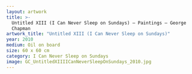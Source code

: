 ```yaml
---
layout: artwork
title: >-
  Untitled XIII (I Can Never Sleep on Sundays) — Paintings — George
  Chapman
artwork_title: "Untitled XIII (I Can Never Sleep on Sundays)"
year: 2010
medium: Oil on board
size: 60 x 60 cm
category: I Can Never Sleep on Sundays
image: GC_UntitledXIIIICanNeverSleepOnSundays_2010.jpg
---
```

